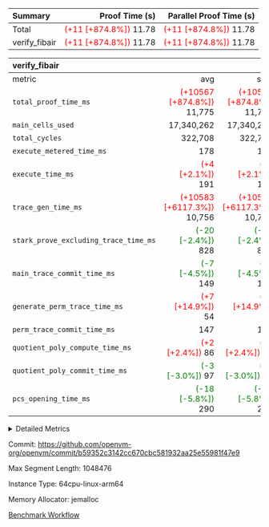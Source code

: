 | Summary | Proof Time (s) | Parallel Proof Time (s) |
|:---|---:|---:|
| Total | <span style='color: red'>(+11 [+874.8%])</span> 11.78 | <span style='color: red'>(+11 [+874.8%])</span> 11.78 |
| verify_fibair | <span style='color: red'>(+11 [+874.8%])</span> 11.78 | <span style='color: red'>(+11 [+874.8%])</span> 11.78 |


| verify_fibair |||||
|:---|---:|---:|---:|---:|
|metric|avg|sum|max|min|
| `total_proof_time_ms ` | <span style='color: red'>(+10567 [+874.8%])</span> 11,775 | <span style='color: red'>(+10567 [+874.8%])</span> 11,775 | <span style='color: red'>(+10567 [+874.8%])</span> 11,775 | <span style='color: red'>(+10567 [+874.8%])</span> 11,775 |
| `main_cells_used     ` |  17,340,262 |  17,340,262 |  17,340,262 |  17,340,262 |
| `total_cycles        ` |  322,708 |  322,708 |  322,708 |  322,708 |
| `execute_metered_time_ms` |  178 |  178 |  178 |  178 |
| `execute_time_ms     ` | <span style='color: red'>(+4 [+2.1%])</span> 191 | <span style='color: red'>(+4 [+2.1%])</span> 191 | <span style='color: red'>(+4 [+2.1%])</span> 191 | <span style='color: red'>(+4 [+2.1%])</span> 191 |
| `trace_gen_time_ms   ` | <span style='color: red'>(+10583 [+6117.3%])</span> 10,756 | <span style='color: red'>(+10583 [+6117.3%])</span> 10,756 | <span style='color: red'>(+10583 [+6117.3%])</span> 10,756 | <span style='color: red'>(+10583 [+6117.3%])</span> 10,756 |
| `stark_prove_excluding_trace_time_ms` | <span style='color: green'>(-20 [-2.4%])</span> 828 | <span style='color: green'>(-20 [-2.4%])</span> 828 | <span style='color: green'>(-20 [-2.4%])</span> 828 | <span style='color: green'>(-20 [-2.4%])</span> 828 |
| `main_trace_commit_time_ms` | <span style='color: green'>(-7 [-4.5%])</span> 149 | <span style='color: green'>(-7 [-4.5%])</span> 149 | <span style='color: green'>(-7 [-4.5%])</span> 149 | <span style='color: green'>(-7 [-4.5%])</span> 149 |
| `generate_perm_trace_time_ms` | <span style='color: red'>(+7 [+14.9%])</span> 54 | <span style='color: red'>(+7 [+14.9%])</span> 54 | <span style='color: red'>(+7 [+14.9%])</span> 54 | <span style='color: red'>(+7 [+14.9%])</span> 54 |
| `perm_trace_commit_time_ms` |  147 |  147 |  147 |  147 |
| `quotient_poly_compute_time_ms` | <span style='color: red'>(+2 [+2.4%])</span> 86 | <span style='color: red'>(+2 [+2.4%])</span> 86 | <span style='color: red'>(+2 [+2.4%])</span> 86 | <span style='color: red'>(+2 [+2.4%])</span> 86 |
| `quotient_poly_commit_time_ms` | <span style='color: green'>(-3 [-3.0%])</span> 97 | <span style='color: green'>(-3 [-3.0%])</span> 97 | <span style='color: green'>(-3 [-3.0%])</span> 97 | <span style='color: green'>(-3 [-3.0%])</span> 97 |
| `pcs_opening_time_ms ` | <span style='color: green'>(-18 [-5.8%])</span> 290 | <span style='color: green'>(-18 [-5.8%])</span> 290 | <span style='color: green'>(-18 [-5.8%])</span> 290 | <span style='color: green'>(-18 [-5.8%])</span> 290 |



<details>
<summary>Detailed Metrics</summary>

|  | verify_program_compile_ms | total_cells | stark_prove_excluding_trace_time_ms | quotient_poly_compute_time_ms | quotient_poly_commit_time_ms | perm_trace_commit_time_ms | pcs_opening_time_ms | main_trace_commit_time_ms |
| --- | --- | --- | --- | --- | --- | --- | --- |
|  | 7 | 65,536 | 38 | 1 | 6 | 0 | 21 | 8 | 

| air_name | rows | quotient_deg | main_cols | interactions | constraints | cells |
| --- | --- | --- | --- | --- | --- | --- |
| AccessAdapterAir<2> |  | 2 |  | 5 | 12 |  | 
| AccessAdapterAir<4> |  | 2 |  | 5 | 12 |  | 
| AccessAdapterAir<8> |  | 2 |  | 5 | 12 |  | 
| FibonacciAir | 32,768 | 1 | 2 |  | 5 | 65,536 | 
| FriReducedOpeningAir |  | 2 |  | 39 | 71 |  | 
| JalRangeCheckAir |  | 2 |  | 9 | 14 |  | 
| NativePoseidon2Air<BabyBearParameters>, 1> |  | 2 |  | 136 | 572 |  | 
| PhantomAir |  | 2 |  | 3 | 5 |  | 
| ProgramAir |  | 1 |  | 1 | 4 |  | 
| VariableRangeCheckerAir |  | 1 |  | 1 | 4 |  | 
| VmAirWrapper<AluNativeAdapterAir, FieldArithmeticCoreAir> |  | 2 |  | 15 | 27 |  | 
| VmAirWrapper<BranchNativeAdapterAir, BranchEqualCoreAir<1> |  | 2 |  | 11 | 25 |  | 
| VmAirWrapper<NativeAdapterAir<2, 0>, PublicValuesCoreAir> |  | 2 |  | 11 | 29 |  | 
| VmAirWrapper<NativeLoadStoreAdapterAir<1>, NativeLoadStoreCoreAir<1> |  | 2 |  | 15 | 20 |  | 
| VmAirWrapper<NativeLoadStoreAdapterAir<4>, NativeLoadStoreCoreAir<4> |  | 2 |  | 15 | 20 |  | 
| VmAirWrapper<NativeVectorizedAdapterAir<4>, FieldExtensionCoreAir> |  | 2 |  | 15 | 27 |  | 
| VmConnectorAir |  | 2 |  | 5 | 11 |  | 
| VolatileBoundaryAir |  | 2 |  | 7 | 19 |  | 

| group | trace_gen_time_ms | total_proof_time_ms | total_cycles | total_cells | stark_prove_excluding_trace_time_ms | quotient_poly_compute_time_ms | quotient_poly_commit_time_ms | perm_trace_commit_time_ms | pcs_opening_time_ms | main_trace_commit_time_ms | main_cells_used | generate_perm_trace_time_ms | fri.log_blowup | execute_time_ms | execute_metered_time_ms |
| --- | --- | --- | --- | --- | --- | --- | --- | --- | --- | --- | --- | --- | --- | --- | --- |
| verify_fibair | 10,756 | 11,775 | 322,708 | 62,474,410 | 828 | 86 | 97 | 147 | 290 | 149 | 17,340,262 | 54 | 1 | 191 | 178 | 

| group | air_name | rows | prep_cols | perm_cols | main_cols | cells |
| --- | --- | --- | --- | --- | --- | --- |
| verify_fibair | AccessAdapterAir<2> | 131,072 |  | 16 | 11 | 3,538,944 | 
| verify_fibair | AccessAdapterAir<4> | 65,536 |  | 16 | 13 | 1,900,544 | 
| verify_fibair | AccessAdapterAir<8> | 128 |  | 16 | 17 | 4,224 | 
| verify_fibair | FriReducedOpeningAir | 2,048 |  | 84 | 27 | 227,328 | 
| verify_fibair | JalRangeCheckAir | 32,768 |  | 28 | 12 | 1,310,720 | 
| verify_fibair | NativePoseidon2Air<BabyBearParameters>, 1> | 32,768 |  | 312 | 398 | 23,265,280 | 
| verify_fibair | PhantomAir | 16,384 |  | 12 | 6 | 294,912 | 
| verify_fibair | ProgramAir | 8,192 |  | 8 | 10 | 147,456 | 
| verify_fibair | VariableRangeCheckerAir | 262,144 | 2 | 8 | 1 | 2,359,296 | 
| verify_fibair | VmAirWrapper<AluNativeAdapterAir, FieldArithmeticCoreAir> | 262,144 |  | 36 | 29 | 17,039,360 | 
| verify_fibair | VmAirWrapper<BranchNativeAdapterAir, BranchEqualCoreAir<1> | 32,768 |  | 28 | 23 | 1,671,168 | 
| verify_fibair | VmAirWrapper<NativeLoadStoreAdapterAir<1>, NativeLoadStoreCoreAir<1> | 65,536 |  | 40 | 21 | 3,997,696 | 
| verify_fibair | VmAirWrapper<NativeLoadStoreAdapterAir<4>, NativeLoadStoreCoreAir<4> | 32,768 |  | 40 | 27 | 2,195,456 | 
| verify_fibair | VmAirWrapper<NativeVectorizedAdapterAir<4>, FieldExtensionCoreAir> | 32,768 |  | 36 | 38 | 2,424,832 | 
| verify_fibair | VmConnectorAir | 2 | 1 | 16 | 5 | 42 | 
| verify_fibair | VolatileBoundaryAir | 65,536 |  | 20 | 12 | 2,097,152 | 

| group | trace_height_constraint | weighted_sum | threshold |
| --- | --- | --- | --- |
| verify_fibair | 0 | 1,085,444 | 2,013,265,921 | 
| verify_fibair | 1 | 5,411,200 | 2,013,265,921 | 
| verify_fibair | 2 | 542,722 | 2,013,265,921 | 
| verify_fibair | 3 | 5,476,612 | 2,013,265,921 | 
| verify_fibair | 4 | 65,536 | 2,013,265,921 | 
| verify_fibair | 5 | 12,851,850 | 2,013,265,921 | 

| trace_height_constraint | threshold |
| --- | --- |
| 0 | 2,013,265,921 | 

</details>


Commit: https://github.com/openvm-org/openvm/commit/b59352c3142cc670cbc581932aa25e55981f47e9

Max Segment Length: 1048476

Instance Type: 64cpu-linux-arm64

Memory Allocator: jemalloc

[Benchmark Workflow](https://github.com/openvm-org/openvm/actions/runs/15686909904)
